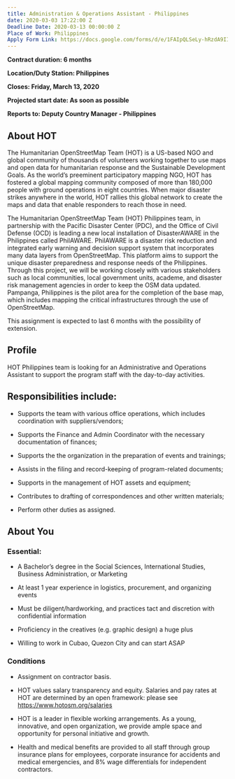 ```yaml
---
title: Administration & Operations Assistant - Philippines
date: 2020-03-03 17:22:00 Z
Deadline Date: 2020-03-13 00:00:00 Z
Place of Work: Philippines
Apply Form Link: https://docs.google.com/forms/d/e/1FAIpQLSeLy-hRzdA9IIL2s80n74mdoQu9p5obiOPR-r5kPsKUmT7d6Q/viewform
---
```


**Contract duration: 6 months**

**Location/Duty Station: Philippines**

**Closes: Friday, March 13, 2020**

**Projected start date: As soon as possible**

**Reports to: Deputy Country Manager - Philippines**

## About HOT

The Humanitarian OpenStreetMap Team (HOT) is a US-based NGO and global community of thousands of volunteers working together to use maps and open data for humanitarian response and the Sustainable Development Goals. As the world’s preeminent participatory mapping NGO, HOT has fostered a global mapping community composed of more than 180,000 people with ground operations in eight countries. When major disaster strikes anywhere in the world, HOT rallies this global network to create the maps and data that enable responders to reach those in need.

The Humanitarian OpenStreetMap Team (HOT) Philippines team, in partnership with the Pacific Disaster Center (PDC), and the Office of Civil Defense (OCD) is leading a new local installation of DisasterAWARE in the Philippines called PhilAWARE. PhilAWARE is a disaster risk reduction and integrated early warning and decision support system that incorporates many data layers from OpenStreetMap. This platform aims to support the unique disaster preparedness and response needs of the Philippines. Through this project, we will be working closely with various stakeholders such as local communities, local government units, academe, and disaster risk management agencies in order to keep the OSM data updated. Pampanga, Philippines is the pilot area for the completion of the base map, which includes mapping the critical infrastructures through the use of OpenStreetMap.

This assignment is expected to last 6 months with the possibility of extension.

## Profile

HOT Philippines team is looking for an Administrative and Operations Assistant to support the program staff with the day-to-day activities.

## Responsibilities include:

* Supports the team with various office operations, which includes coordination with suppliers/vendors;

* Supports the Finance and Admin Coordinator with the necessary documentation of finances;

* Supports the the organization in the preparation of events and trainings;

* Assists in the filing and record-keeping of program-related documents;

* Supports in the management of HOT assets and equipment;

* Contributes to drafting of correspondences and other written materials;

* Perform other duties as assigned.

## About You

### Essential:

* A Bachelor’s degree in the Social Sciences, International Studies, Business Administration, or Marketing

* At least 1 year experience in logistics, procurement, and organizing events

* Must be diligent/hardworking, and practices tact and discretion with confidential information

* Proficiency in the creatives (e.g. graphic design) a huge plus

* Willing to work in Cubao, Quezon City and can start ASAP

### Conditions

* Assignment on contractor basis.

* HOT values salary transparency and equity. Salaries and pay rates at HOT are determined by an open framework: please see https://www.hotosm.org/salaries

* HOT is a leader in flexible working arrangements. As a young, innovative, and open organization, we provide ample space and opportunity for personal initiative and growth.

* Health and medical benefits are provided to all staff through group insurance plans for employees, corporate insurance for accidents and medical emergencies, and 8% wage differentials for independent contractors.